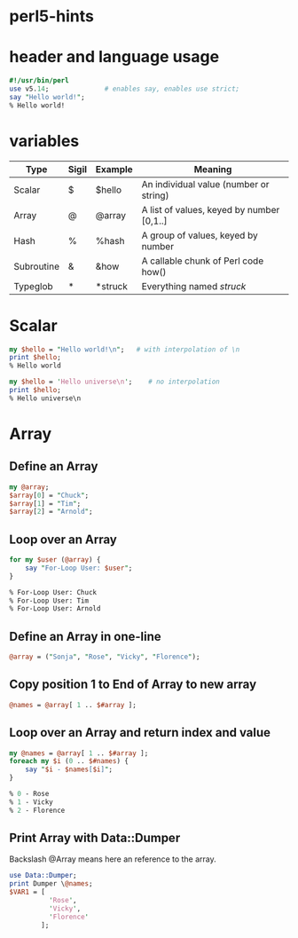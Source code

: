 # perl5-hints

# header and language usage

```perl
#!/usr/bin/perl
use v5.14;              # enables say, enables use strict;
say "Hello world!";
% Hello world!
```

# variables

| Type       | Sigil | Example  | Meaning                                   |
|------------|-------|----------|-------------------------------------------|
| Scalar     | $     | $hello   | An individual value (number or string)    |
| Array      | @     | @array   | A list of values, keyed by number [0,1..] |
| Hash       | %     | %hash    | A group of values, keyed by number        |
| Subroutine | &     | &how     | A callable chunk of Perl code how()       |
| Typeglob   | *     | \*struck | Everything named *struck*                 |

# Scalar

```perl
my $hello = "Hello world!\n";   # with interpolation of \n
print $hello;
% Hello world
```

```perl
my $hello = 'Hello universe\n';    # no interpolation
print $hello;
% Hello universe\n
```

# Array

## Define an Array

```perl
my @array;
$array[0] = "Chuck";
$array[1] = "Tim";
$array[2] = "Arnold";
```

## Loop over an Array

```perl
for my $user (@array) {
    say "For-Loop User: $user";
}

% For-Loop User: Chuck
% For-Loop User: Tim
% For-Loop User: Arnold
```
## Define an Array in one-line

```perl
@array = ("Sonja", "Rose", "Vicky", "Florence");
```

## Copy position 1 to End of Array to new array
```perl
@names = @array[ 1 .. $#array ];
```

## Loop over an Array and return index and value
```perl
my @names = @array[ 1 .. $#array ];
foreach my $i (0 .. $#names) {
    say "$i - $names[$i]";
}

% 0 - Rose
% 1 - Vicky
% 2 - Florence
```

## Print Array with Data::Dumper

Backslash @Array means here an reference to the array.

```perl
use Data::Dumper;
print Dumper \@names;
$VAR1 = [
          'Rose',
          'Vicky',
          'Florence'
        ];
```

